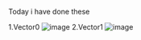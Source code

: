 Today i have done these

1.Vector0
![image](https://github.com/user-attachments/assets/aab671ae-6df5-4098-8faf-bd2a71704cba)
2.Vector1
![image](https://github.com/user-attachments/assets/9cd5465a-b97e-4a5d-8ce0-d45f1813407f)
